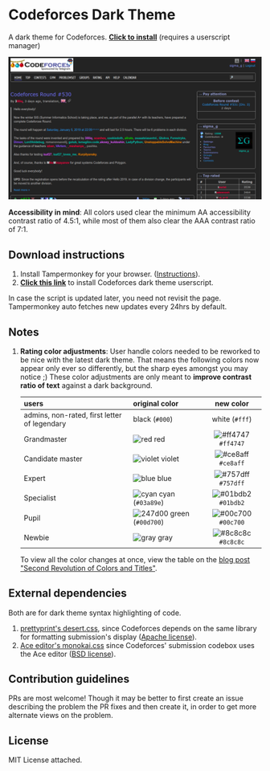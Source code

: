 # Codeforces Dark Theme

A dark theme for Codeforces. [**Click to install**](https://github.com/GaurangTandon/codeforces-darktheme/raw/master/codeforces-darktheme.user.js) (requires a userscript manager)

![screenshot of home page](./imgs/screenshot.png)

**Accessibility in mind**: All colors used clear the minimum AA accessibility contrast ratio of 4.5:1, while most of them also clear the AAA contrast ratio of 7:1.

## Download instructions

1. Install Tampermonkey for your browser. ([Instructions](https://tampermonkey.net/)).
2. [**Click this link**](https://github.com/GaurangTandon/codeforces-darktheme/raw/master/codeforces-darktheme.user.js) to install Codeforces dark theme userscript.

In case the script is updated later, you need not revisit the page. Tampermonkey auto fetches new updates every 24hrs by default.

## Notes

1. **Rating color adjustments**: User handle colors needed to be reworked to be nice with the latest dark theme. That means the following colors now appear only ever so differently, but the sharp eyes amongst you may notice ;) These color adjustments are only meant to **improve contrast ratio of text** against a dark background.

    | users                                        | original color                                                            |                             new color                              |
    | -------------------------------------------- | ------------------------------------------------------------------------- | :----------------------------------------------------------------: |
    | admins, non-rated, first letter of legendary | black (`#000`)                                                            |                           white (`#fff`)                           |
    | Grandmaster                                  | ![red](https://placehold.it/15/ff0000/000000?text=+) red                  | ![#ff4747](https://placehold.it/15/ff4747/000000?text=+) `#ff4747` |
    | Candidate master                             | ![violet](https://placehold.it/15/aa00aa/000000?text=+) violet            | ![#ce8aff](https://placehold.it/15/ce8aff/000000?text=+) `#ce8aff` |
    | Expert                                       | ![blue](https://placehold.it/15/0000ff/000000?text=+) blue                | ![#757dff](https://placehold.it/15/757dff/000000?text=+) `#757dff` |
    | Specialist                                   | ![cyan](https://placehold.it/15/03A89E/000000?text=+) cyan (`#03a89e`)    | ![#01bdb2](https://placehold.it/15/01bdb2/000000?text=+) `#01bdb2` |
    | Pupil                                        | ![247d00](https://placehold.it/15/247d00/000000?text=+) green (`#00d700`) | ![#00c700](https://placehold.it/15/00c700/000000?text=+) `#00c700` |
    | Newbie                                       | ![gray](https://placehold.it/15/808080/000000?text=+) gray                | ![#8c8c8c](https://placehold.it/15/8c8c8c/000000?text=+) `#8c8c8c` |

    To view all the color changes at once, view the table on the [blog post "Second Revolution of Colors and Titles"](https://codeforces.com/blog/entry/20638).

## External dependencies

Both are for dark theme syntax highlighting of code.

1. [prettyprint's desert.css](https://github.com/google/code-prettify/blob/master/styles/desert.css), since Codeforces depends on the same library for formatting submission's display ([Apache license](https://github.com/google/code-prettify/blob/master/COPYING)).
2. [Ace editor's monokai.css](https://github.com/ajaxorg/ace/blob/master/lib/ace/theme/monokai.css) since Codeforces' submission codebox uses the Ace editor ([BSD license](https://github.com/ajaxorg/ace/blob/master/LICENSE)).

## Contribution guidelines

PRs are most welcome! Though it may be better to first create an issue describing the problem the PR fixes and then create it, in order to get more alternate views on the problem.

## License

MIT License attached.
